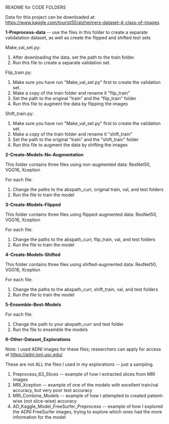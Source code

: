 README for CODE FOLDERS

Data for this project can be downloaded at:
https://www.kaggle.com/tourist55/alzheimers-dataset-4-class-of-images


**1-Preprocess-data** -- use the files in this folder to create a separate validatation dataset, as well as create the flipped and shifted test sets

Make_val_set.py: 
1. After downloading the data, set the path to the train folder.
2. Run this file to create a separate validation set.

Flip_train.py: 
1. Make sure you have run "Make_val_set.py" first to create the validation set.
2. Make a copy of the train folder and rename it "flip_train"
3. Set the path to the original "train" and the "flip_train" folder
4. Run this file to augment the data by flipping the images

Shift_train.py: 
1. Make sure you have run "Make_val_set.py" first to create the validation set.
2. Make a copy of the train folder and rename it "shift_train"
3. Set the path to the original "train" and the "shift_train" folder
4. Run this file to augment the data by shifting the images

**2-Create-Models-No-Augmentation**

This folder contains three files using non-augmented data: ResNet50, VGG16, Xception

For each file: 

1. Change the paths to the abspath_curr, original train, val, and test folders 
3. Run the file to train the model

**3-Create-Models-Flipped**

This folder contains three files using flipped-augmented data: ResNet50, VGG16, Xception

For each file: 

1. Change the paths to the abspath_curr, flip_train, val, and test folders 
2. Run the file to train the model

**4-Create-Models-Shifted**


This folder contains three files using shifted-augmented data: ResNet50, VGG16, Xception

For each file: 

1. Change the paths to the abspath_curr, shift_train, val, and test folders 
2. Run the file to train the model

**5-Ensemble-Best-Models**

For each file:

1. Change the path to your abspath_curr and test folder 
2. Run the file to ensemble the models

**6-Other-Dataset_Explorations**

Note: I used ADNI images for these files; researchers can apply for access at https://adni.loni.usc.edu/

These are not ALL the files I used in my explorations -- just a sampling.

1. Preprocess_63_Slices -- example of how I extracted slices from MRI images
2. MRI_Xception -- example of one of the models with excellent train/val accuracy, but very poor test accuracy
3. MRI_Combine_Models -- example of how I attempted to created patient-wise (not slice-wise) accuracy
4. AD_Kaggle_Model_FreeSurfer_Preprocess -- example of how I explored the ADNI FreeSurfer images, trying to explore which ones had the more information for the model
